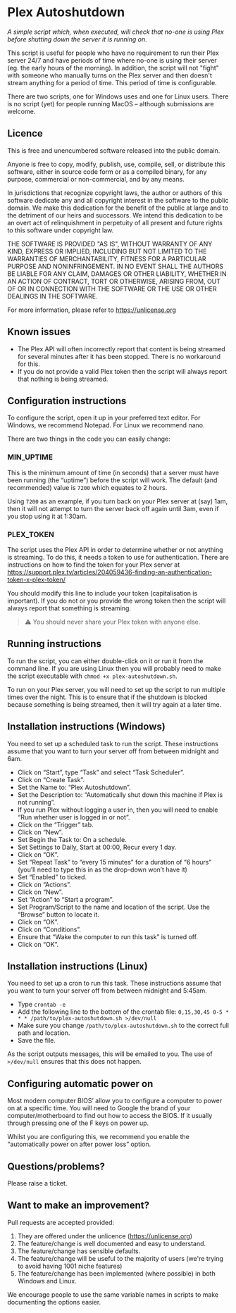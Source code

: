 # Plex Autoshutdown

*A simple script which, when executed, will check that no-one is using Plex before shutting down the server it is running on.*

This script is useful for people who have no requirement to run their Plex server 24/7 and have periods of time where no-one is using their server (eg. the early hours of the morning). In addition, the script will not "fight" with someone who manually turns on the Plex server and then doesn't stream anything for a period of time. This period of time is configurable.

There are two scripts, one for Windows uses and one for Linux users. There is no script (yet) for people running MacOS – although submissions are welcome.

## Licence

This is free and unencumbered software released into the public domain.

Anyone is free to copy, modify, publish, use, compile, sell, or distribute this software, either in source code form or as a compiled binary, for any purpose, commercial or non-commercial, and by any means.

In jurisdictions that recognize copyright laws, the author or authors of this software dedicate any and all copyright interest in the software to the public domain. We make this dedication for the benefit
of the public at large and to the detriment of our heirs and successors. We intend this dedication to be an overt act of relinquishment in perpetuity of all present and future rights to this software under copyright law.

THE SOFTWARE IS PROVIDED "AS IS", WITHOUT WARRANTY OF ANY KIND, EXPRESS OR IMPLIED, INCLUDING BUT NOT LIMITED TO THE WARRANTIES OF MERCHANTABILITY, FITNESS FOR A PARTICULAR PURPOSE AND NONINFRINGEMENT. IN NO EVENT SHALL THE AUTHORS BE LIABLE FOR ANY CLAIM, DAMAGES OR OTHER LIABILITY, WHETHER IN AN ACTION OF CONTRACT, TORT OR OTHERWISE, ARISING FROM, OUT OF OR IN CONNECTION WITH THE SOFTWARE OR THE USE OR OTHER DEALINGS IN THE SOFTWARE.

For more information, please refer to https://unlicense.org


## Known issues

- The Plex API will often incorrectly report that content is being streamed for several minutes after it has been stopped. There is no workaround for this.
- If you do not provide a valid Plex token then the script will always report that nothing is being streamed.

## Configuration instructions

To configure the script, open it up in your preferred text editor. For Windows, we recommend Notepad. For Linux we recommend nano.

There are two things in the code you can easily change:

### MIN_UPTIME

This is the minimum amount of time (in seconds) that a server must have been running (the “uptime”) before the script will work. The default (and recommended) value is `7200` which equates to 2 hours.

Using `7200` as an example, if you turn back on your Plex server at (say) 1am, then it will not attempt to turn the server back off again until 3am, even if you stop using it at 1:30am.

### PLEX_TOKEN

The script uses the Plex API in order to determine whether or not anything is streaming. To do this, it needs a token to use for authentication. There are instructions on how to find the token for your Plex server at https://support.plex.tv/articles/204059436-finding-an-authentication-token-x-plex-token/

You should modify this line to include your token (capitalisation is important). If you do not or you provide the wrong token then the script will always report that something is streaming.

> :warning: You should never share your Plex token with anyone else.

## Running instructions

To run the script, you can either double-click on it or run it from the command line. If you are using Linux then you will probably need to make the script executable with `chmod +x plex-autoshutdown.sh`.

To run on your Plex server, you will need to set up the script to run multiple times over the night. This is to ensure that if the shutdown is blocked because something is being streamed, then it will try again at a later time.

## Installation instructions (Windows)

You need to set up a scheduled task to run the script. These instructions assume that you want to turn your server off from between midnight and 6am.

- Click on “Start”, type “Task” and select “Task Scheduler”.
- Click on “Create Task”.
- Set the Name to: “Plex Autoshutdown”.
- Set the Description to: “Automatically shut down this machine if Plex is not running”.
- If you run Plex without logging a user in, then you will need to enable “Run whether user is logged in or not”.
- Click on the “Trigger” tab.
- Click on “New”.
- Set Begin the Task to: On a schedule.
- Set Settings to Daily, Start at 00:00, Recur every 1 day.
- Click on “OK”.
- Set “Repeat Task” to “every 15 minutes” for a duration of “6 hours” (you’ll need to type this in as the drop-down won’t have it)
- Set “Enabled” to ticked.
- Click on “Actions”.
- Click on “New”.
- Set “Action” to “Start a program”.
- Set Program/Script to the name and location of the script. Use the “Browse” button to locate it.
- Click on “OK”.
- Click on “Conditions”.
- Ensure that “Wake the computer to run this task” is turned off.
- Click on “OK”.

## Installation instructions (Linux)

You need to set up a cron to run this task. These instructions assume that you want to turn your server off from between midnight and 5:45am.

- Type `crontab -e`
- Add the following line to the bottom of the crontab file: `0,15,30,45 0-5 * * * /path/to/plex-autoshutdown.sh >/dev/null`
- Make sure you change `/path/to/plex-autoshutdown.sh` to the correct full path and location.
- Save the file.

As the script outputs messages, this will be emailed to you. The use of `>/dev/null` ensures that this does not happen.

## Configuring automatic power on

Most modern computer BIOS’ allow you to configure a computer to power on at a specific time. You will need to Google the brand of your computer/motherboard to find out how to access the BIOS. If it usually through pressing one of the F keys on power up.

Whilst you are configuring this, we recommend you enable the “automatically power on after power loss” option.

## Questions/problems?

Please raise a ticket.

## Want to make an improvement?

Pull requests are accepted provided:

1. They are offered under the unlicence (https://unlicense.org)
2. The feature/change is well documented and easy to understand.
3. The feature/change has sensible defaults.
4. The feature/change will be useful to the majority of users (we're trying to avoid having 1001 niche features)
5. The feature/change has been implemented (where possible) in both Windows and Linux.

We encourage people to use the same variable names in scripts to make documenting the options easier.
